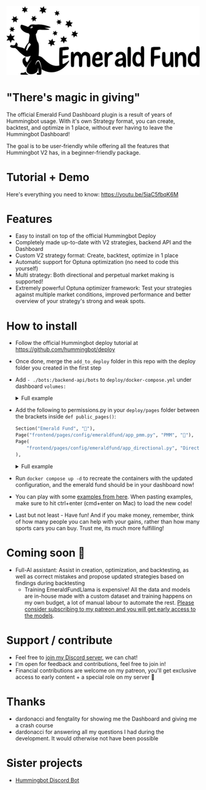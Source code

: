 ![Emerald Fund Logo](resources/EmeraldFundLogo.png)

# "There's magic in giving"

The official Emerald Fund Dashboard plugin is a result of years of Hummingbot usage. With it's own Strategy format, you can create, backtest, and optimize in 1 place, without ever having to leave the Hummingbot Dashboard!

The goal is to be user-friendly while offering all the features that Hummingbot V2 has, in a beginner-friendly package.

# Tutorial + Demo

Here's everything you need to know: https://youtu.be/5jaC5fbqK6M

# Features

- Easy to install on top of the official Hummingbot Deploy
- Completely made up-to-date with V2 strategies, backend API and the Dashboard
- Custom V2 strategy format: Create, backtest, optimize in 1 place
- Automatic support for Optuna optimization (no need to code this yourself)
- Multi strategy: Both directional and perpetual market making is supported!
- Extremely powerful Optuna optimizer framework: Test your strategies against multiple market conditions, improved performance and better overview of your strategy's strong and weak spots.

# How to install

- Follow the official Hummingbot deploy tutorial at https://github.com/hummingbot/deploy
- Once done, merge the `add_to_deploy` folder in this repo with the deploy folder you created in the first step
- Add `- ./bots:/backend-api/bots` to `deploy/docker-compose.yml` under dashboard `volumes:`

  <details>
    <summary>Full example</summary>

    ```yml   
    services:
      dashboard:
        container_name: dashboard
        image: hummingbot/dashboard:latest
        ports:
          - "8501:8501"
        environment:
            - AUTH_SYSTEM_ENABLED=False
            - BACKEND_API_HOST=backend-api
            - BACKEND_API_PORT=8000
        volumes:
          - ./credentials.yml:/home/dashboard/credentials.yml
          - ./pages:/home/dashboard/frontend/pages
        networks:
            - emqx-bridge
      backend-api:
        container_name: backend-api
        image: hummingbot/backend-api:latest
        ports:
          - "8000:8000"
        volumes:
          - ./bots:/backend-api/bots
          - /var/run/docker.sock:/var/run/docker.sock
        env_file:
          - .env
        environment:
          - BROKER_HOST=emqx
          - BROKER_PORT=1883
        networks:
          - emqx-bridge
        emqx:
          container_name: hummingbot-broker
          image: emqx:5
          restart: unless-stopped
          environment:
            - EMQX_NAME=emqx
            - EMQX_HOST=node1.emqx.local
            - EMQX_CLUSTER__DISCOVERY_STRATEGY=static
            - EMQX_CLUSTER__STATIC__SEEDS=[emqx@node1.emqx.local]
            - EMQX_LOADED_PLUGINS="emqx_recon,emqx_retainer,emqx_management,emqx_dashboard"
          volumes:
            - emqx-data:/opt/emqx/data
            - emqx-log:/opt/emqx/log
            - emqx-etc:/opt/emqx/etc
          ports:
            - "1883:1883"  # mqtt:tcp
            - "8883:8883"  # mqtt:tcp:ssl
            - "8083:8083"  # mqtt:ws
          - "8084:8084"  # mqtt:ws:ssl
          - "8081:8081"  # http:management
          - "18083:18083"  # http:dashboard
          - "61613:61613"  # web-stomp gateway
        networks:
          emqx-bridge:
            aliases:
              - node1.emqx.local
        healthcheck:
          test: [ "CMD", "/opt/emqx/bin/emqx_ctl", "status" ]
          interval: 5s
          timeout: 25s
          retries: 5

    networks:
      emqx-bridge:
        driver: bridge

    volumes:
      emqx-data: { }
      emqx-log: { }
      emqx-etc: { }
      ```
  </details>

- Add the following to permissions.py in your `deploy/pages` folder between the brackets inside `def public_pages()`:
  ```py
  Section("Emerald Fund", "💚"),
  Page("frontend/pages/config/emeraldfund/app_pmm.py", "PMM", "💚"),
  Page(
      "frontend/pages/config/emeraldfund/app_directional.py", "Directional", "💚"
  ),
  ```
  <details>
  <summary>Full example</summary>

  ```py
  from st_pages import Page, Section


  def main_page():
    return [Page("main.py", "Hummingbot Dashboard", "📊")]


  def public_pages():
    return [
        Section("Config Generator", "🎛️"),
        Page("frontend/pages/config/pmm_simple/app.py", "PMM Simple", "👨‍🏫"),
        Page("frontend/pages/config/pmm_dynamic/app.py", "PMM Dynamic", "👩‍🏫"),
        Page("frontend/pages/config/dman_maker_v2/app.py", "D-Man Maker V2", "🤖"),
        Page("frontend/pages/config/bollinger_v1/app.py", "Bollinger V1", "📈"),
        Page("frontend/pages/config/macd_bb_v1/app.py", "MACD_BB V1", "📊"),
        Page("frontend/pages/config/supertrend_v1/app.py", "SuperTrend V1", "👨‍🔬"),
        Page("frontend/pages/config/xemm_controller/app.py", "XEMM Controller", "⚡️"),
        Section("Emerald Fund", "💚"),
        Page("frontend/pages/config/emeraldfund/app_pmm.py", "PMM", "💚"),
        Page(
            "frontend/pages/config/emeraldfund/app_directional.py", "Directional", "💚"
        ),
        Section("Data", "💾"),
        Page("frontend/pages/data/download_candles/app.py", "Download Candles", "💹"),
        Section("Community Pages", "👨‍👩‍👧‍👦"),
        Page("frontend/pages/data/token_spreads/app.py", "Token Spreads", "🧙"),
        Page("frontend/pages/data/tvl_vs_mcap/app.py", "TVL vs Market Cap", "🦉"),
    ]


  def private_pages():
    return [
        Section("Bot Orchestration", "🐙"),
        Page("frontend/pages/orchestration/instances/app.py", "Instances", "🦅"),
        Page("frontend/pages/orchestration/launch_bot_v2/app.py", "Deploy V2", "🚀"),
        Page("frontend/pages/orchestration/credentials/app.py", "Credentials", "🔑"),
        Page("frontend/pages/orchestration/portfolio/app.py", "Portfolio", "💰"),
    ]
  ```
  </details>

- Run `docker compose up -d` to recreate the containers with the updated configuration, and the emerald fund should be in your dashboard now!
- You can play with some [examples from here](example_strategies/). When pasting examples, make sure to hit ctrl+enter (cmd+enter on Mac) to load the new code!
- Last but not least - Have fun! And if you make money, remember, think of how many people you can help with your gains, rather than how many sports cars you can buy. Trust me, its much more fulfilling!

# Coming soon 👀

- Full-AI assistant: Assist in creation, optimization, and backtesting, as well as correct mistakes and propose updated strategies based on findings during backtesting
    - Training EmeraldFundLlama is expensive! All the data and models are in-house made with a custom dataset and training happens on my own budget, a lot of manual labour to automate the rest. [Please consider subscribing to my patreon and you will get early access to the models](https://www.patreon.com/emerald_show).

# Support / contribute

- Feel free to [join my Discord server](https://discord.gg/dCjH8zZXuM), we can chat!
- I'm open for feedback and contributions, feel free to join in!
- Financial contributions are welcome on my patreon, you'll get exclusive access to early content + a special role on my server 💚

# Thanks

- dardonacci and fengtality for showing me the Dashboard and giving me a crash course
- dardonacci for answering all my questions I had during the development. It would otherwise not have been possible

# Sister projects

- [Hummingbot Discord Bot](https://github.com/peterwilli/HummingDiscordBot)
